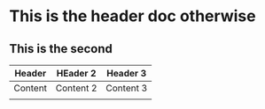 # This is the header doc otherwise


## This is the second


| Header  | HEader 2  | Header 3  |
| ------- | --------- | --------- |
| Content | Content 2 | Content 3 |
|         | |          |           |
